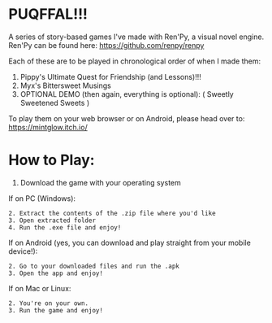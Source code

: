 # PUQFFAL!!!
A series of story-based games I've made with Ren'Py, a visual novel engine.
Ren'Py can be found here: https://github.com/renpy/renpy

Each of these are to be played in chronological order of when I made them:
1. Pippy's Ultimate Quest for Friendship (and Lessons)!!!
2. Myx's Bittersweet Musings
3. OPTIONAL DEMO (then again, everything is optional): ( Sweetly Sweetened Sweets )

To play them on your web browser or on Android, please head over to: https://mintglow.itch.io/

# How to Play:

1. Download the game with your operating system

If on PC (Windows):

    2. Extract the contents of the .zip file where you'd like
    3. Open extracted folder
    4. Run the .exe file and enjoy!

If on Android (yes, you can download and play straight from your mobile device!):

    2. Go to your downloaded files and run the .apk
    3. Open the app and enjoy!

If on Mac or Linux:

    2. You're on your own.
    3. Run the game and enjoy!
